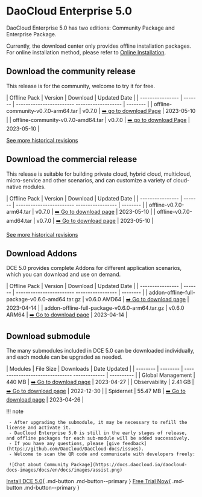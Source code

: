# DaoCloud Enterprise 5.0

DaoCloud Enterprise 5.0 has two editions: Community Package and Enterprise Package.

Currently, the download center only provides offline installation packages. For online installation method, please refer to [Online Installation](../install/intro.md).

## Download the community release

This release is for the community, welcome to try it for free.

| Offline Pack | Version | Download | Updated Date |
| ---------------- | ------- | ------------------------ ------------------- | -------- |
| offline-community-v0.7.0-arm64.tar | v0.7.0 | [:arrow_right: go to download Page](./free/dce5-installer-v0.7.0.md) | 2023-05-10 |
| offline-community-v0.7.0-amd64.tar | v0.7.0 | [:arrow_right: go to download Page](./free/dce5-installer-v0.7.0.md) | 2023-05-10 |

[See more historical revisions](./free/dce5-installer-history.md)

## Download the commercial release

This release is suitable for building private cloud, hybrid cloud, multicloud, micro-service and other scenarios, and can customize a variety of cloud-native modules.

| Offline Pack | Version | Download | Updated Date |
| ---------------- | ------- | ------------------------ ----------------- | -------- |
| offline-v0.7.0-arm64.tar | v0.7.0 | [:arrow_right: Go to download page](./business/dce5-installer-v0.7.0.md) | 2023-05-10 |
| offline-v0.7.0-amd64.tar | v0.7.0 | [:arrow_right: Go to download page](./business/dce5-installer-v0.7.0.md) | 2023-05-10 |

[See more historical revisions](./business/dce5-installer-history.md)

## Download Addons

DCE 5.0 provides complete Addons for different application scenarios, which you can download and use on demand.

| Offline Pack | Version | Download | Updated Date |
| ---------------- | ------- | ------------------------ ----------------- | -------- |
| addon-offline-full-package-v0.6.0-amd64.tar.gz | v0.6.0 AMD64 | [:arrow_right: Go to download page](./addon/v0.6.0.md) | 2023-04-14 |
| addon-offline-full-package-v0.6.0-arm64.tar.gz | v0.6.0 ARM64 | [:arrow_right: Go to download page](./addon/v0.6.0.md) | 2023-04-14 |

## Download submodule

The many submodules included in DCE 5.0 can be downloaded individually, and each module can be upgraded as needed.

| Modules | File Size | Downloads | Date Updated |
| -------- | -------- | ------------------------------- ------------- | ---------- |
| Global Management | 440 MB | [:arrow_right: Go to download page](./modules/ghippo.md) | 2023-04-27 |
| Observability | 2.41 GB | [:arrow_right: Go to download page](./modules/insight.md) | 2022-12-30 |
| Spidernet | 55.47 MB | [:arrow_right: Go to download page](./modules/spidernet.md) | 2023-04-26 |

!!! note

     - After upgrading the submodule, it may be necessary to refill the license and activate it.
     - DaoCloud Enterprise 5.0 is still in the early stages of release, and offline packages for each sub-module will be added successively.
     - If you have any questions, please [give feedback](https://github.com/DaoCloud/DaoCloud-docs/issues).
     - Welcome to scan the QR code and communicate with developers freely:

     ![Chat about Community Package](https://docs.daocloud.io/daocloud-docs-images/docs/en/docs/images/assist.png)

[Install DCE 5.0](../install/intro.md){ .md-button .md-button--primary }
[Free Trial Now](../dce/license0.md){ .md-button .md-button--primary }
